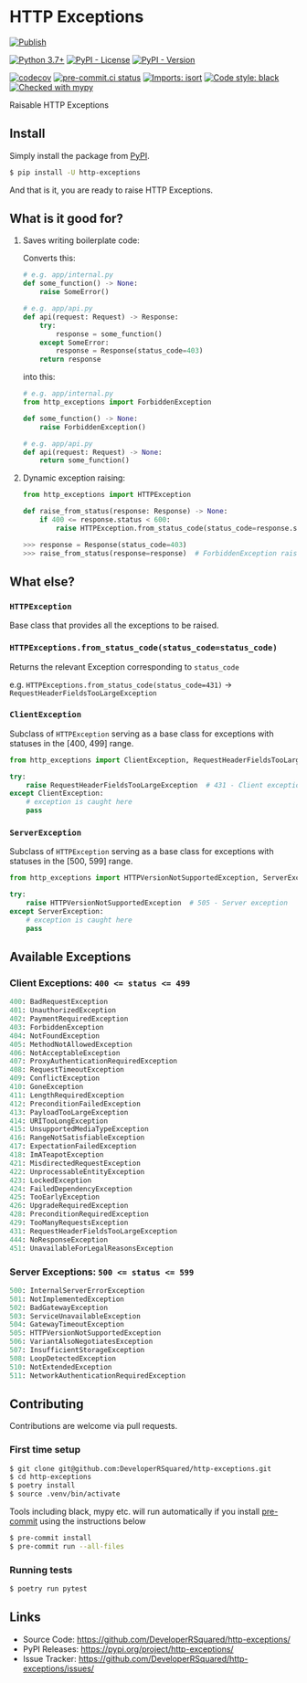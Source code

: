 # HTTP Exceptions

[![Publish](https://github.com/DeveloperRSquared/http-exceptions/actions/workflows/publish.yml/badge.svg)](https://github.com/DeveloperRSquared/http-exceptions/actions/workflows/publish.yml)

[![Python 3.7+](https://img.shields.io/badge/python-3.7+-brightgreen.svg)](#http-exceptions)
[![PyPI - License](https://img.shields.io/pypi/l/http-exceptions.svg)](LICENSE)
[![PyPI - Version](https://img.shields.io/pypi/v/http-exceptions.svg)](https://pypi.org/project/http-exceptions)

[![codecov](https://codecov.io/gh/DeveloperRSquared/http-exceptions/branch/main/graph/badge.svg?token=8SJ30A2GV7)](https://codecov.io/gh/DeveloperRSquared/http-exceptions)
[![pre-commit.ci status](https://results.pre-commit.ci/badge/github/DeveloperRSquared/http-exceptions/main.svg)](https://results.pre-commit.ci/latest/github/DeveloperRSquared/http-exceptions/main)
[![Imports: isort](https://img.shields.io/badge/%20imports-isort-%231674b1?style=flat&labelColor=ef8336)](https://pycqa.github.io/isort/)
[![Code style: black](https://img.shields.io/badge/code%20style-black-000000.svg)](https://github.com/psf/black)
[![Checked with mypy](http://www.mypy-lang.org/static/mypy_badge.svg)](http://mypy-lang.org/)

Raisable HTTP Exceptions

## Install

Simply install the package from [PyPI](https://pypi.org/project/http-exceptions/).

```sh
$ pip install -U http-exceptions
```

And that is it, you are ready to raise HTTP Exceptions.

## What is it good for?

1. Saves writing boilerplate code:

   Converts this:

   ```py
   # e.g. app/internal.py
   def some_function() -> None:
       raise SomeError()

   # e.g. app/api.py
   def api(request: Request) -> Response:
       try:
           response = some_function()
       except SomeError:
           response = Response(status_code=403)
       return response
   ```

   into this:

   ```py
   # e.g. app/internal.py
   from http_exceptions import ForbiddenException

   def some_function() -> None:
       raise ForbiddenException()

   # e.g. app/api.py
   def api(request: Request) -> None:
       return some_function()
   ```

2. Dynamic exception raising:

   ```py
   from http_exceptions import HTTPException

   def raise_from_status(response: Response) -> None:
       if 400 <= response.status < 600:
           raise HTTPException.from_status_code(status_code=response.status_code)(message=response.text)
   ```

   ```py
   >>> response = Response(status_code=403)
   >>> raise_from_status(response=response)  # ForbiddenException raised
   ```

## What else?

### `HTTPException`

Base class that provides all the exceptions to be raised.

### `HTTPExceptions.from_status_code(status_code=status_code)`

Returns the relevant Exception corresponding to `status_code`

e.g. `HTTPExceptions.from_status_code(status_code=431)` -> `RequestHeaderFieldsTooLargeException`

### `ClientException`

Subclass of `HTTPException` serving as a base class for exceptions with statuses in the [400, 499] range.

```py
from http_exceptions import ClientException, RequestHeaderFieldsTooLargeException

try:
    raise RequestHeaderFieldsTooLargeException  # 431 - Client exception
except ClientException:
    # exception is caught here
    pass
```

### `ServerException`

Subclass of `HTTPException` serving as a base class for exceptions with statuses in the [500, 599] range.

```py
from http_exceptions import HTTPVersionNotSupportedException, ServerException

try:
    raise HTTPVersionNotSupportedException  # 505 - Server exception
except ServerException:
    # exception is caught here
    pass
```

## Available Exceptions

### Client Exceptions: `400 <= status <= 499`

```py
400: BadRequestException
401: UnauthorizedException
402: PaymentRequiredException
403: ForbiddenException
404: NotFoundException
405: MethodNotAllowedException
406: NotAcceptableException
407: ProxyAuthenticationRequiredException
408: RequestTimeoutException
409: ConflictException
410: GoneException
411: LengthRequiredException
412: PreconditionFailedException
413: PayloadTooLargeException
414: URITooLongException
415: UnsupportedMediaTypeException
416: RangeNotSatisfiableException
417: ExpectationFailedException
418: ImATeapotException
421: MisdirectedRequestException
422: UnprocessableEntityException
423: LockedException
424: FailedDependencyException
425: TooEarlyException
426: UpgradeRequiredException
428: PreconditionRequiredException
429: TooManyRequestsException
431: RequestHeaderFieldsTooLargeException
444: NoResponseException
451: UnavailableForLegalReasonsException
```

### Server Exceptions: `500 <= status <= 599`

```py
500: InternalServerErrorException
501: NotImplementedException
502: BadGatewayException
503: ServiceUnavailableException
504: GatewayTimeoutException
505: HTTPVersionNotSupportedException
506: VariantAlsoNegotiatesException
507: InsufficientStorageException
508: LoopDetectedException
510: NotExtendedException
511: NetworkAuthenticationRequiredException
```

## Contributing

Contributions are welcome via pull requests.

### First time setup

```sh
$ git clone git@github.com:DeveloperRSquared/http-exceptions.git
$ cd http-exceptions
$ poetry install
$ source .venv/bin/activate
```

Tools including black, mypy etc. will run automatically if you install [pre-commit](https://pre-commit.com) using the instructions below

```sh
$ pre-commit install
$ pre-commit run --all-files
```

### Running tests

```sh
$ poetry run pytest
```

## Links

- Source Code: <https://github.com/DeveloperRSquared/http-exceptions/>
- PyPI Releases: <https://pypi.org/project/http-exceptions/>
- Issue Tracker: <https://github.com/DeveloperRSquared/http-exceptions/issues/>
